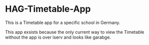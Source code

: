 # HAG-Timetable-App

This is a Timetable app for a specific school in Germany.

This app exsists because the only current way to view the Timetable without the app is over iserv and looks like garabge.
